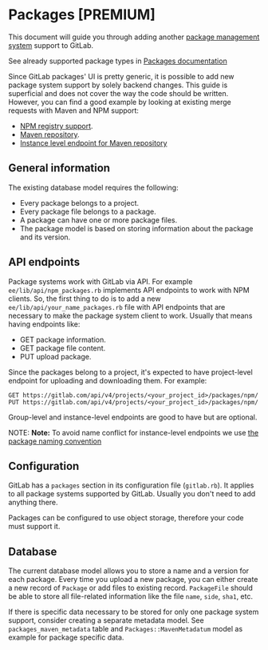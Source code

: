 # Packages **[PREMIUM]**

This document will guide you through adding another [package management system](https://docs.gitlab.com/ee/administration/packages.html) support to GitLab.

See already supported package types in [Packages documentation](https://docs.gitlab.com/ee/administration/packages.html)

Since GitLab packages' UI is pretty generic, it is possible to add new
package system support by solely backend changes. This guide is superficial and does 
not cover the way the code should be written. However, you can find a good example 
by looking at existing merge requests with Maven and NPM support: 

- [NPM registry support](https://gitlab.com/gitlab-org/gitlab-ee/merge_requests/8673). 
- [Maven repository](https://gitlab.com/gitlab-org/gitlab-ee/merge_requests/6607).
- [Instance level endpoint for Maven repository](https://gitlab.com/gitlab-org/gitlab-ee/merge_requests/8757)

## General information

The existing database model requires the following:

- Every package belongs to a project. 
- Every package file belongs to a package.
- A package can have one or more package files.
- The package model is based on storing information about the package and its version.

## API endpoints

Package systems work with GitLab via API. For example `ee/lib/api/npm_packages.rb` 
implements API endpoints to work with NPM clients. So, the first thing to do is to 
add a new `ee/lib/api/your_name_packages.rb` file with API endpoints that are 
necessary to make the package system client to work. Usually that means having 
endpoints like: 

- GET package information.
- GET package file content.
- PUT upload package.

Since the packages belong to a project, it's expected to have project-level endpoint
for uploading and downloading them. For example: 

```
GET https://gitlab.com/api/v4/projects/<your_project_id>/packages/npm/
PUT https://gitlab.com/api/v4/projects/<your_project_id>/packages/npm/
```

Group-level and instance-level endpoints are good to have but are optional. 

NOTE: **Note:**
To avoid name conflict for instance-level endpoints we use 
[the package naming convention](https://docs.gitlab.com/ee/user/project/packages/npm_registry.html#package-naming-convention)

## Configuration

GitLab has a `packages` section in its configuration file (`gitlab.rb`). 
It applies to all package systems supported by GitLab. Usually you don't need 
to add anything there. 

Packages can be configured to use object storage, therefore your code must support it. 

## Database

The current database model allows you to store a name and a version for each package.
Every time you upload a new package, you can either create a new record of `Package`
or add files to existing record. `PackageFile` should be able to store all file-related
information like the file `name`, `side`, `sha1`, etc.

If there is specific data necessary to be stored for only one package system support, 
consider creating a separate metadata model. See `packages_maven_metadata` table 
and `Packages::MavenMetadatum` model as example for package specific data.
